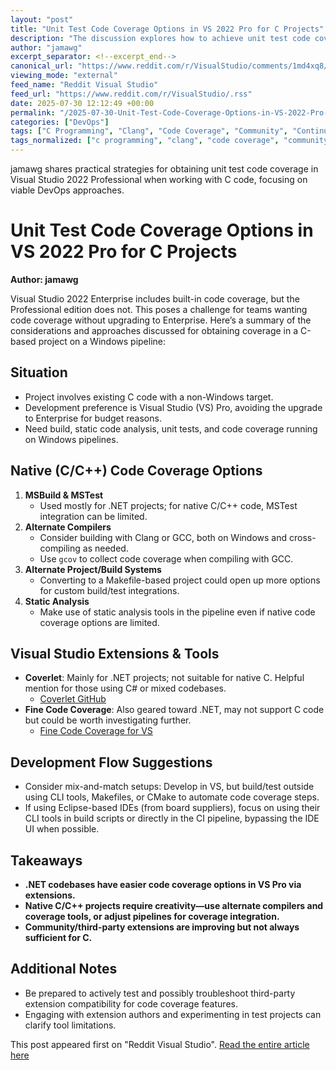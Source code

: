 ```yaml
---
layout: "post"
title: "Unit Test Code Coverage Options in VS 2022 Pro for C Projects"
description: "The discussion explores how to achieve unit test code coverage in Visual Studio 2022 Professional for C projects, considering the lack of built-in coverage in the Pro edition and evaluating third-party tools, alternate build systems, and practical workarounds to integrate code coverage in a Windows-based pipeline."
author: "jamawg"
excerpt_separator: <!--excerpt_end-->
canonical_url: "https://www.reddit.com/r/VisualStudio/comments/1md4xq8/how_to_get_unit_test_code_coverage_using_vs_2022/"
viewing_mode: "external"
feed_name: "Reddit Visual Studio"
feed_url: "https://www.reddit.com/r/VisualStudio/.rss"
date: 2025-07-30 12:12:49 +00:00
permalink: "/2025-07-30-Unit-Test-Code-Coverage-Options-in-VS-2022-Pro-for-C-Projects.html"
categories: ["DevOps"]
tags: ["C Programming", "Clang", "Code Coverage", "Community", "Continuous Integration", "Coverlet", "DevOps", "Eclipse IDE", "Fine Code Coverage", "GCC", "Gcov", "Makefile", "MSBuild", "MSTest", "Static Analysis", "Test Automation", "Unit Testing", "Visual Studio", "VisualStudio"]
tags_normalized: ["c programming", "clang", "code coverage", "community", "continuous integration", "coverlet", "devops", "eclipse ide", "fine code coverage", "gcc", "gcov", "makefile", "msbuild", "mstest", "static analysis", "test automation", "unit testing", "visual studio", "visualstudio"]
---
```


jamawg shares practical strategies for obtaining unit test code coverage in Visual Studio 2022 Professional when working with C code, focusing on viable DevOps approaches.<!--excerpt_end-->

# Unit Test Code Coverage Options in VS 2022 Pro for C Projects

**Author: jamawg**

Visual Studio 2022 Enterprise includes built-in code coverage, but the Professional edition does not. This poses a challenge for teams wanting code coverage without upgrading to Enterprise. Here’s a summary of the considerations and approaches discussed for obtaining coverage in a C-based project on a Windows pipeline:

## Situation

- Project involves existing C code with a non-Windows target.
- Development preference is Visual Studio (VS) Pro, avoiding the upgrade to Enterprise for budget reasons.
- Need build, static code analysis, unit tests, and code coverage running on Windows pipelines.

## Native (C/C++) Code Coverage Options

1. **MSBuild & MSTest**
   - Used mostly for .NET projects; for native C/C++ code, MSTest integration can be limited.
2. **Alternate Compilers**
   - Consider building with Clang or GCC, both on Windows and cross-compiling as needed.
   - Use `gcov` to collect code coverage when compiling with GCC.
3. **Alternate Project/Build Systems**
   - Converting to a Makefile-based project could open up more options for custom build/test integrations.
4. **Static Analysis**
   - Make use of static analysis tools in the pipeline even if native code coverage options are limited.

## Visual Studio Extensions & Tools

- **Coverlet**: Mainly for .NET projects; not suitable for native C. Helpful mention for those using C# or mixed codebases.
  - [Coverlet GitHub](https://github.com/coverlet-coverage/coverlet)
- **Fine Code Coverage**: Also geared toward .NET, may not support C code but could be worth investigating further.
  - [Fine Code Coverage for VS](https://marketplace.visualstudio.com/items?itemName=FortuneNgwenya.FineCodeCoverage)

## Development Flow Suggestions

- Consider mix-and-match setups: Develop in VS, but build/test outside using CLI tools, Makefiles, or CMake to automate code coverage steps.
- If using Eclipse-based IDEs (from board suppliers), focus on using their CLI tools in build scripts or directly in the CI pipeline, bypassing the IDE UI when possible.

## Takeaways

- **.NET codebases have easier code coverage options in VS Pro via extensions.**
- **Native C/C++ projects require creativity—use alternate compilers and coverage tools, or adjust pipelines for coverage integration.**
- **Community/third-party extensions are improving but not always sufficient for C.**

## Additional Notes

- Be prepared to actively test and possibly troubleshoot third-party extension compatibility for code coverage features.
- Engaging with extension authors and experimenting in test projects can clarify tool limitations.

This post appeared first on "Reddit Visual Studio". [Read the entire article here](https://www.reddit.com/r/VisualStudio/comments/1md4xq8/how_to_get_unit_test_code_coverage_using_vs_2022/)
